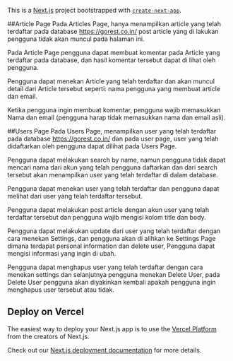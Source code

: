 This is a [Next.js](https://nextjs.org/) project bootstrapped with [`create-next-app`](https://github.com/vercel/next.js/tree/canary/packages/create-next-app).

##Article Page
Pada Articles Page, hanya menampilkan article yang telah terdaftar pada database https://gorest.co.in/ post article yang di lakukan pengguna tidak akan muncul pada halaman ini. 

Pada Article Page pengguna dapat membuat komentar pada Article yang terdaftar pada database, dan hasil komentar tersebut dapat di lihat oleh pengguna. 

Pengguna dapat menekan Article yang telah terdaftar dan akan muncul detail dari Article tersebut seperti: nama pengguna yang membuat article dan email.

Ketika pengguna ingin membuat komentar, pengguna wajib memasukkan Nama dan email (pengguna harap tidak memasukkan nama dan email asli).


##Users Page
Pada Users Page, menampilkan user yang telah terdaftar pada database https://gorest.co.in/ dan pada user page, user yang telah didaftarkan oleh pengguna dapat dilihat pada Users Page. 

Pengguna dapat melakukan search by name, namun pengguna tidak dapat mencari nama dari akun yang telah pengguna daftarkan dan dari search tersebut akan menampilkan user yang telah terdaftar di dalam database.

Pengguna dapat menekan user yang telah terdaftar dan pengguna dapat melihat dari user yang telah terdaftar tersebut. 

Pengguna dapat melakukan post article dengan akun user yang telah terdaftar tersebut dan pengguna wajib mengisi kolom title dan body. 

Pengguna dapat melakukan update dari user yang telah terdaftar dengan cara menekan Settings, dan pengguna akan di alihkan ke Settings Page dimana terdapat personal information dan delete user, Pengguna dapat mengisi informasi yang ingin di ubah.

Pengguna dapat menghapus user yang telah terdaftar dengan cara menekan settings dan selanjutnya pengguna menekan Delete User, pada Delete User pengguna akan diyakinkan kembali apakah pengguna ingin menghapus user tersebut atau tidak.


## Deploy on Vercel

The easiest way to deploy your Next.js app is to use the [Vercel Platform](https://vercel.com/new?utm_medium=default-template&filter=next.js&utm_source=create-next-app&utm_campaign=create-next-app-readme) from the creators of Next.js.

Check out our [Next.js deployment documentation](https://nextjs.org/docs/deployment) for more details.
